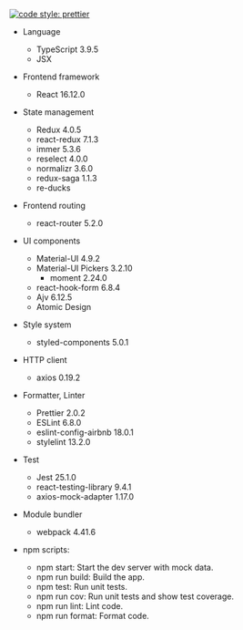 [![code style: prettier](https://img.shields.io/badge/code_style-prettier-ff69b4.svg?style=flat-square)](https://github.com/prettier/prettier)

* Language
    * TypeScript 3.9.5
    * JSX
* Frontend framework
    * React 16.12.0
* State management
    * Redux 4.0.5
    * react-redux 7.1.3
    * immer 5.3.6
    * reselect 4.0.0
    * normalizr 3.6.0
    * redux-saga 1.1.3
    * re-ducks
* Frontend routing
    * react-router 5.2.0
* UI components
    * Material-UI 4.9.2
    * Material-UI Pickers 3.2.10
        * moment 2.24.0
    * react-hook-form 6.8.4
    * Ajv 6.12.5
    * Atomic Design
* Style system
    * styled-components 5.0.1
* HTTP client
    * axios 0.19.2
* Formatter, Linter
    * Prettier 2.0.2
    * ESLint 6.8.0
    * eslint-config-airbnb 18.0.1
    * stylelint 13.2.0
* Test
    * Jest 25.1.0
    * react-testing-library 9.4.1
    * axios-mock-adapter 1.17.0
* Module bundler
    * webpack 4.41.6

* npm scripts:
    - npm start: Start the dev server with mock data.
    - npm run build: Build the app.
    - npm test: Run unit tests.
    - npm run cov: Run unit tests and show test coverage.
    - npm run lint: Lint code.
    - npm run format: Format code.
